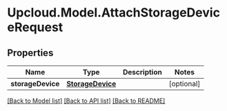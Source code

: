 # Upcloud.Model.AttachStorageDeviceRequest
## Properties

Name | Type | Description | Notes
------------ | ------------- | ------------- | -------------
**storageDevice** | [**StorageDevice**](StorageDevice.md) |  | [optional] 

[[Back to Model list]](../README.md#documentation-for-models) [[Back to API list]](../README.md#documentation-for-api-endpoints) [[Back to README]](../README.md)

